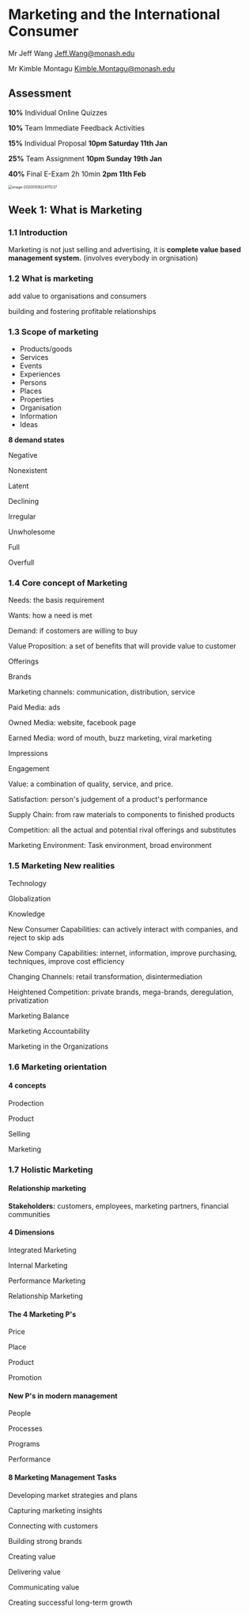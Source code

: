 # Marketing and the International Consumer



Mr Jeff Wang 	Jeff.Wang@monash.edu

Mr Kimble Montagu	 Kimble.Montagu@monash.edu



## Assessment

**10%**	Individual Online Quizzes

**10%**	Team Immediate Feedback Activities



**15%**	Individual Proposal 	**10pm Saturday 11th Jan**

**25%**	Team Assignment    **10pm Sunday 19th Jan**



**40%**	Final E-Exam	2h 10min	**2pm 11th Feb**



<img src="/Users/harveywang/Library/Application Support/typora-user-images/image-20200109224111237.png" alt="image-20200109224111237" style="zoom:50%;" />





## Week 1: What is Marketing

### 1.1 Introduction

Marketing is not just selling and advertising, it is **complete value based management system.** (involves everybody in orgnisation)



### 1.2 What is marketing 

add value to organisations and consumers

building and fostering profitable relationships



### 1.3 Scope of marketing 

- Products/goods
- Services 
- Events 
- Experiences 
- Persons 
- Places 
- Properties 
- Organisation 
- Information 
- Ideas 



**8 demand states**

Negative 

Nonexistent

Latent

Declining

Irregular

Unwholesome

Full 

Overfull



### 1.4 Core concept of Marketing

Needs:	the basis requirement

Wants:	how a need is met

Demand:	if costomers are willing to buy

Value Proposition:	a set of benefits that will provide value to customer

Offerings

Brands

Marketing channels:		communication, 	distribution, 	service

Paid Media: 	ads

Owned Media:	 website, facebook page

Earned Media: 	word of mouth,	buzz marketing,	viral marketing

Impressions

Engagement

Value: 	a combination of quality, service, and price. 

Satisfaction:	person's judgement of a product's performance

Supply Chain:	from raw materials to components to finished products

Competition:	all the actual and potential rival offerings and substitutes

Marketing Environment:	Task environment, broad environment



### 1.5 Marketing New realities

Technology

Globalization

Knowledge

New Consumer Capabilities:	can actively interact with companies, and reject to skip ads

New Company Capabilities:	internet, information, improve purchasing, techniques, improve cost efficiency

Changing Channels:	retail transformation, disintermediation

Heightened Competition:	private brands, mega-brands, deregulation, privatization

Marketing Balance

Marketing Accountability

Marketing in the Organizations



### 1.6 Marketing orientation

#### 4 concepts

Prodection

Product

Selling

Marketing



### 1.7 Holistic Marketing

#### Relationship marketing

**Stakeholders:**	customers, 	employees, 	marketing partners, 	financial communities



#### 4 Dimensions

Integrated Marketing

Internal Marketing

Performance Marketing

Relationship Marketing



#### The 4 Marketing P's

Price

Place

Product

Promotion



#### New P's in modern management

People

Processes

Programs

Performance



#### 8 Marketing Management Tasks 

Developing market strategies and plans

Capturing marketing insights

Connecting with customers

Building strong brands

Creating value

Delivering value

Communicating value

Creating successful long-term growth



